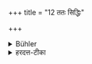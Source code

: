 +++
title = "12 ततः सिद्धिः"

+++

<details><summary>Bühler</summary>

12. After that he (may be) purified.
</details>

<details><summary>हरदत्त-टीका</summary>

## सूत्रम्
ततस्सिद्धिः ॥१२॥  
### टिप्पनी
एतस्य द्वादशवार्षिकस्याऽन्ते सिद्धिः शुद्धिर्भवति ॥ १२ ॥
</details>
